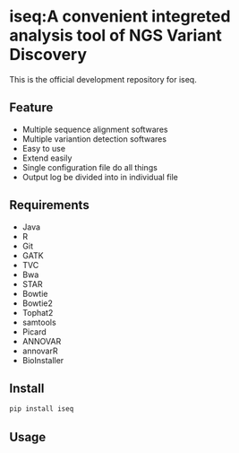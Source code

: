 # iseq:A convenient integreted analysis tool of NGS Variant Discovery
This is the official development repository for iseq.

## Feature

- Multiple sequence alignment softwares
- Multiple variantion detection softwares
- Easy to use
- Extend easily
- Single configuration file do all things
- Output log be divided into in individual file

## Requirements
- Java
- R
- Git
- GATK
- TVC
- Bwa
- STAR
- Bowtie
- Bowtie2
- Tophat2
- samtools
- Picard
- ANNOVAR
- annovarR
- BioInstaller

## Install
```bash
pip install iseq
```

## Usage

